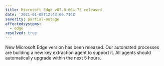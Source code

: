 ```yaml
---
title: Microsoft Edge v87.0.664.75 released
date: '2021-01-08T12:43:06.714Z'
severity: partial-outage
affectedsystems:
  - edge
resolved: true
---
```

New Microsoft Edge version has been released. Our automated processes are building a new key extraction agent to support it. All agents should automatically upgrade within the next 5 hours.

<!--- language code: en -->
